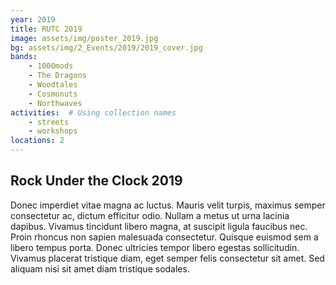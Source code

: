 ```yaml
---
year: 2019
title: RUTC 2019
image: assets/img/poster_2019.jpg
bg: assets/img/2_Events/2019/2019_cover.jpg
bands:
    - 1000mods
    - The Dragons
    - Woodtales
    - Cosmonuts
    - Northwaves
activities:  # Using collection names
    - streets
    - workshops
locations: 2
---
```

<h2>Rock Under the Clock 2019</h2>

Donec imperdiet vitae magna ac luctus. Mauris velit turpis, maximus semper consectetur ac, dictum efficitur odio. Nullam a metus ut urna lacinia dapibus. Vivamus tincidunt libero magna, at suscipit ligula faucibus nec. Proin rhoncus non sapien malesuada consectetur. Quisque euismod sem a libero tempus porta. Donec ultricies tempor libero egestas sollicitudin. Vivamus placerat tristique diam, eget semper felis consectetur sit amet. Sed aliquam nisi sit amet diam tristique sodales.